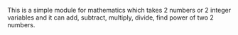 This is a simple module for mathematics which takes 2 numbers or 2 integer variables and it can add, subtract, multiply, divide, find power of two 2 numbers.